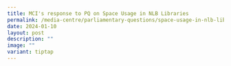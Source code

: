 ```yaml
---
title: MCI's response to PQ on Space Usage in NLB Libraries
permalink: /media-centre/parliamentary-questions/space-usage-in-nlb-libraries/
date: 2024-01-10
layout: post
description: ""
image: ""
variant: tiptap
---
```

